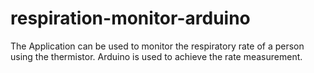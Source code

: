 # respiration-monitor-arduino
The Application can be used to monitor the respiratory rate of a person using the thermistor. Arduino is used to achieve the rate measurement.
